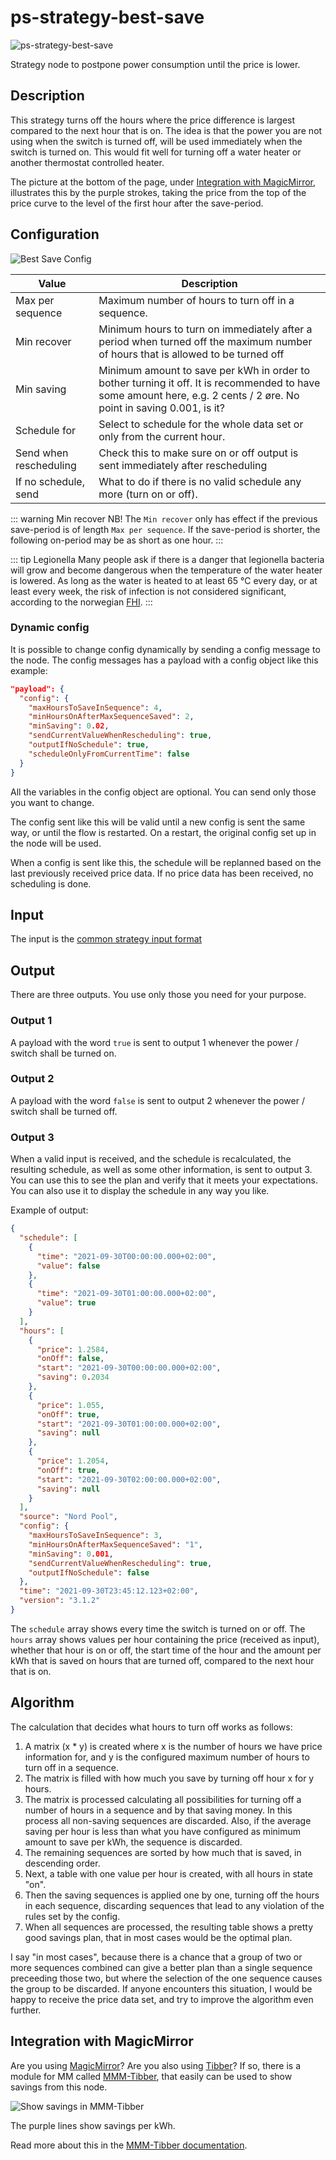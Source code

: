 # ps-strategy-best-save

![ps-strategy-best-save](../images/node-ps-strategy-best-save.png)

Strategy node to postpone power consumption until the price is lower.

## Description

This strategy turns off the hours where the price difference is largest compared to the next hour that is on. The idea is that the power you are not using when the switch is turned off, will be used immediately when the switch is turned on. This would fit well for turning off a water heater or another thermostat controlled heater.

The picture at the bottom of the page, under [Integration with MagicMirror](#integration-with-magicmirror), illustrates this by the purple strokes, taking the price from the top of the price curve to the level of the first hour after the save-period.

## Configuration

![Best Save Config](../images/best-save-config.png)

| Value                  | Description                                                                                                                                                          |
| ---------------------- | -------------------------------------------------------------------------------------------------------------------------------------------------------------------- |
| Max per sequence       | Maximum number of hours to turn off in a sequence.                                                                                                                   |
| Min recover            | Minimum hours to turn on immediately after a period when turned off the maximum number of hours that is allowed to be turned off                                     |
| Min saving             | Minimum amount to save per kWh in order to bother turning it off. It is recommended to have some amount here, e.g. 2 cents / 2 øre. No point in saving 0.001, is it? |
| Schedule for           | Select to schedule for the whole data set or only from the current hour.                                                                                             |
| Send when rescheduling | Check this to make sure on or off output is sent immediately after rescheduling                                                                                      |
| If no schedule, send   | What to do if there is no valid schedule any more (turn on or off).                                                                                                  |

::: warning Min recover
NB! The `Min recover` only has effect if the previous save-period is of length `Max per sequence`. If the save-period is shorter, the following on-period may be as short as one hour.
:::

::: tip Legionella
Many people ask if there is a danger that legionella bacteria will grow and become dangerous when the temperature of the water heater is lowered. As long as the water is heated to at least 65 °C every day, or at least every week, the risk of infection is not considered significant, according to the norwegian [FHI](https://www.fhi.no/nettpub/legionellaveilederen/).
:::

### Dynamic config

It is possible to change config dynamically by sending a config message to the node. The config messages has a payload with a config object like this example:

```json
"payload": {
  "config": {
    "maxHoursToSaveInSequence": 4,
    "minHoursOnAfterMaxSequenceSaved": 2,
    "minSaving": 0.02,
    "sendCurrentValueWhenRescheduling": true,
    "outputIfNoSchedule": true,
    "scheduleOnlyFromCurrentTime": false
  }
}
```

All the variables in the config object are optional. You can send only those you want to change.

The config sent like this will be valid until a new config is sent the same way, or until the flow is restarted. On a restart, the original config set up in the node will be used.

When a config is sent like this, the schedule will be replanned based on the last previously received price data. If no price data has been received, no scheduling is done.

## Input

The input is the [common strategy input format](./strategy-input.md)

## Output

There are three outputs. You use only those you need for your purpose.

### Output 1

A payload with the word `true` is sent to output 1 whenever the power / switch shall be turned on.

### Output 2

A payload with the word `false` is sent to output 2 whenever the power / switch shall be turned off.

### Output 3

When a valid input is received, and the schedule is recalculated, the resulting schedule, as well as some other information, is sent to output 3. You can use this to see the plan and verify that it meets your expectations. You can also use it to display the schedule in any way you like.

Example of output:

```json
{
  "schedule": [
    {
      "time": "2021-09-30T00:00:00.000+02:00",
      "value": false
    },
    {
      "time": "2021-09-30T01:00:00.000+02:00",
      "value": true
    }
  ],
  "hours": [
    {
      "price": 1.2584,
      "onOff": false,
      "start": "2021-09-30T00:00:00.000+02:00",
      "saving": 0.2034
    },
    {
      "price": 1.055,
      "onOff": true,
      "start": "2021-09-30T01:00:00.000+02:00",
      "saving": null
    },
    {
      "price": 1.2054,
      "onOff": true,
      "start": "2021-09-30T02:00:00.000+02:00",
      "saving": null
    }
  ],
  "source": "Nord Pool",
  "config": {
    "maxHoursToSaveInSequence": 3,
    "minHoursOnAfterMaxSequenceSaved": "1",
    "minSaving": 0.001,
    "sendCurrentValueWhenRescheduling": true,
    "outputIfNoSchedule": false
  },
  "time": "2021-09-30T23:45:12.123+02:00",
  "version": "3.1.2"
}
```

The `schedule` array shows every time the switch is turned on or off. The `hours` array shows values per hour containing the price (received as input), whether that hour is on or off, the start time of the hour and the amount per kWh that is saved on hours that are turned off, compared to the next hour that is on.

## Algorithm

The calculation that decides what hours to turn off works as follows:

1. A matrix (x \* y) is created where x is the number of hours we have price information for, and y is the configured maximum number of hours to turn off in a sequence.
2. The matrix is filled with how much you save by turning off hour x for y hours.
3. The matrix is processed calculating all possibilities for turning off a number of hours in a sequence and by that saving money. In this process all non-saving sequences are discarded. Also, if the average saving per hour is less than what you have configured as minimum amount to save per kWh, the sequence is discarded.
4. The remaining sequences are sorted by how much that is saved, in descending order.
5. Next, a table with one value per hour is created, with all hours in state "on".
6. Then the saving sequences is applied one by one, turning off the hours in each sequence, discarding sequences that lead to any violation of the rules set by the config.
7. When all sequences are processed, the resulting table shows a pretty good savings plan, that in most cases would be the optimal plan.

I say "in most cases", because there is a chance that a group of two or more sequences combined can give a better plan than a single sequence preceeding those two, but where the selection of the one sequence causes the group to be discarded. If anyone encounters this situation, I would be happy to receive the price data set, and try to improve the algorithm even further.

## Integration with MagicMirror

Are you using [MagicMirror](https://magicmirror.builders/)? Are you also using [Tibber](https://tibber.com/)? If so, there is a module for MM called [MMM-Tibber](https://github.com/ottopaulsen/MMM-Tibber), that easily can be used to show savings from this node.

![Show savings in MMM-Tibber](https://github.com/ottopaulsen/MMM-Tibber/blob/master/doc/MMM-Tibber-screenshot-savings-graph.png?raw=true)

The purple lines show savings per kWh.

Read more about this in the [MMM-Tibber documentation](https://github.com/ottopaulsen/MMM-Tibber#show-savings).
